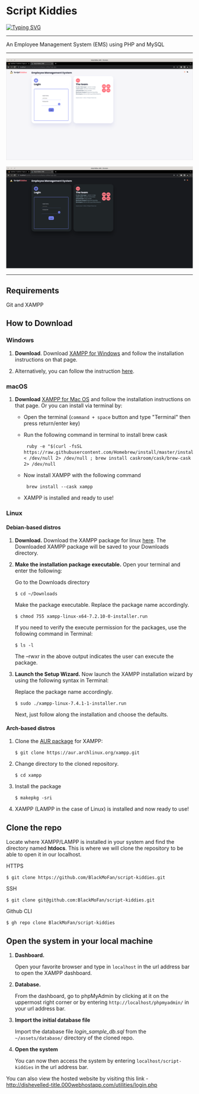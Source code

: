# Script Kiddies
[![Typing SVG](https://readme-typing-svg.herokuapp.com?font=Comic+Neue&color=7380ec&center=true&lines=Employee+Management+System+%7C+Script+Kiddies)](https://git.io/typing-svg)

---
An Employee Management System (EMS) using PHP and MySQL

---
![Alt text](https://github.com/BlackMoFan/script-kiddies/blob/main/assets/examples/example-light.png?raw=true)


![Alt text](https://github.com/BlackMoFan/script-kiddies/blob/main/assets/examples/example-dark.png?raw=true)

---
## Requirements

Git and XAMPP

## How to Download
### Windows
1. **Download**. Download [XAMPP for Windows](https://www.apachefriends.org/download.html) and follow the installation instructions on that page.

2. Alternatively, you can follow the instruction [here](https://www.ionos.com/digitalguide/server/tools/xampp-tutorial-create-your-own-local-test-server/).

### macOS
1. **Download** [XAMPP for Mac OS](https://www.apachefriends.org/download.html) and follow the installation instructions on that page. Or you can install via terminal by:
    
    - Open the terminal (`command + space` button and type "Terminal" then press return/enter key)
    - Run the following command in terminal to install brew cask
    
           ruby -e "$(curl -fsSL https://raw.githubusercontent.com/Homebrew/install/master/install)" < /dev/null 2> /dev/null ; brew install caskroom/cask/brew-cask 2> /dev/null
       
    - Now install XAMPP with the following command
    
           brew install --cask xampp
      
    - XAMPP is installed and ready to use!

### Linux
#### Debian-based distros
1. **Download.** Download the XAMPP package for linux [here](https://www.apachefriends.org/index.html). The Downloaded XAMPP package will be saved to your Downloads directory.
2. **Make the installation package executable.** Open your terminal and enter the following:

    Go to the Downloads directory
    
       $ cd ~/Downloads
    Make the package executable. Replace the package name accordingly.
    
       $ chmod 755 xampp-linux-x64-7.2.10-0-installer.run
    If you need to verify the execute permission for the packages, use the following command in Terminal:
    
       $ ls -l
    The –rwxr in the above output indicates the user can execute the package.

3. **Launch the Setup Wizard.** Now launch the XAMPP installation wizard by using the following syntax in Terminal:

    Replace the package name accordingly.

       $ sudo ./xampp-linux-7.4.1-1-installer.run
    Next, just follow along the installation and choose the defaults.   

#### Arch-based distros
1. Clone the [AUR package](https://aur.archlinux.org/packages/xampp) for XAMPP: 

       $ git clone https://aur.archlinux.org/xampp.git
2. Change directory to the cloned repository.

       $ cd xampp

3. Install the package

       $ makepkg -sri

4. XAMPP (LAMPP in the case of Linux) is installed and now ready to use!

## Clone the repo
Locate where XAMPP/LAMPP is installed in your system and find the directory named **htdocs**. This is where we will clone the repository to be able to open it in our localhost.
    
   HTTPS
    
    $ git clone https://github.com/BlackMoFan/script-kiddies.git
   
   SSH
   
    $ git clone git@github.com:BlackMoFan/script-kiddies.git
       
   Github CLI
       
    $ gh repo clone BlackMoFan/script-kiddies
       
## Open the system in your local machine

1. **Dashboard.**

    Open your favorite browser and type in `localhost` in the url address bar to open the XAMPP dashboard.

2. **Database.** 

    From the dashboard, go to phpMyAdmin by clicking at it on the uppermost right corner or by entering `http://localhost/phpmyadmin/` in your url address bar.

3. **Import the initial database file**

    Import the database file *login_sample_db.sql* from the `~/assets/database/` directory of the cloned repo.
    
4. **Open the system**

    You can now then access the system by entering `localhost/script-kiddies` in the url address bar.
    
You can also view the hosted website by visiting this link - http://dishevelled-title.000webhostapp.com/utilities/login.php
